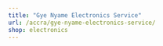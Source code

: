 ```yaml
---
title: "Gye Nyame Electronics Service"
url: /accra/gye-nyame-electronics-service/
shop: electronics
---
```

